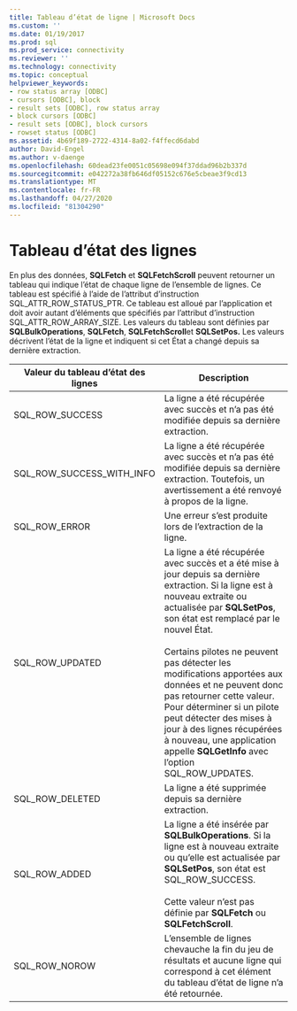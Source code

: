 ```yaml
---
title: Tableau d’état de ligne | Microsoft Docs
ms.custom: ''
ms.date: 01/19/2017
ms.prod: sql
ms.prod_service: connectivity
ms.reviewer: ''
ms.technology: connectivity
ms.topic: conceptual
helpviewer_keywords:
- row status array [ODBC]
- cursors [ODBC], block
- result sets [ODBC], row status array
- block cursors [ODBC]
- result sets [ODBC], block cursors
- rowset status [ODBC]
ms.assetid: 4b69f189-2722-4314-8a02-f4ffecd6dabd
author: David-Engel
ms.author: v-daenge
ms.openlocfilehash: 60dead23fe0051c05698e094f37ddad96b2b337d
ms.sourcegitcommit: e042272a38fb646df05152c676e5cbeae3f9cd13
ms.translationtype: MT
ms.contentlocale: fr-FR
ms.lasthandoff: 04/27/2020
ms.locfileid: "81304290"
---
```

# <a name="row-status-array"></a>Tableau d’état des lignes
En plus des données, **SQLFetch** et **SQLFetchScroll** peuvent retourner un tableau qui indique l’état de chaque ligne de l’ensemble de lignes. Ce tableau est spécifié à l’aide de l’attribut d’instruction SQL_ATTR_ROW_STATUS_PTR. Ce tableau est alloué par l’application et doit avoir autant d’éléments que spécifiés par l’attribut d’instruction SQL_ATTR_ROW_ARRAY_SIZE. Les valeurs du tableau sont définies par **SQLBulkOperations**, **SQLFetch**, **SQLFetchScroll**et **SQLSetPos.** Les valeurs décrivent l’état de la ligne et indiquent si cet État a changé depuis sa dernière extraction.  
  
|Valeur du tableau d’état des lignes|Description|  
|----------------------------|-----------------|  
|SQL_ROW_SUCCESS|La ligne a été récupérée avec succès et n’a pas été modifiée depuis sa dernière extraction.|  
|SQL_ROW_SUCCESS_WITH_INFO|La ligne a été récupérée avec succès et n’a pas été modifiée depuis sa dernière extraction. Toutefois, un avertissement a été renvoyé à propos de la ligne.|  
|SQL_ROW_ERROR|Une erreur s’est produite lors de l’extraction de la ligne.|  
|SQL_ROW_UPDATED|La ligne a été récupérée avec succès et a été mise à jour depuis sa dernière extraction. Si la ligne est à nouveau extraite ou actualisée par **SQLSetPos**, son état est remplacé par le nouvel État.<br /><br /> Certains pilotes ne peuvent pas détecter les modifications apportées aux données et ne peuvent donc pas retourner cette valeur. Pour déterminer si un pilote peut détecter des mises à jour à des lignes récupérées à nouveau, une application appelle **SQLGetInfo** avec l’option SQL_ROW_UPDATES.|  
|SQL_ROW_DELETED|La ligne a été supprimée depuis sa dernière extraction.|  
|SQL_ROW_ADDED|La ligne a été insérée par **SQLBulkOperations**. Si la ligne est à nouveau extraite ou qu’elle est actualisée par **SQLSetPos**, son état est SQL_ROW_SUCCESS.<br /><br /> Cette valeur n’est pas définie par **SQLFetch** ou **SQLFetchScroll**.|  
|SQL_ROW_NOROW|L’ensemble de lignes chevauche la fin du jeu de résultats et aucune ligne qui correspond à cet élément du tableau d’état de ligne n’a été retournée.|
